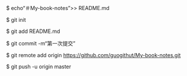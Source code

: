 

$ echo“＃My-book-notes”>> README.md



$ git init



$ git add README.md


$ git commit -m“第一次提交”



$ git remote add origin https://github.com/guogithut/My-book-notes.git



$ git push -u origin master

